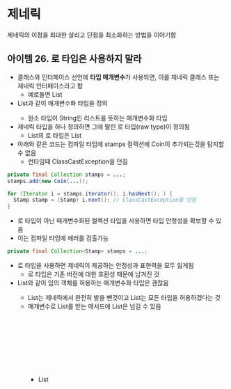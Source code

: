 # 제네릭

제네릭의 이점을 최대한 살리고 단점을 최소화하는 방법을 이야기함

## 아이템 26. 로 타입은 사용하지 말라

* 클래스와 인터페이스 선언에 **타입 매개변수**가 사용되면, 이를 제네릭 클래스 또는 제네릭 인터페이스라고 함
  * 예로들면 List<E>
* List<String>과 같이 매개변수화 타입을 정의
  * 원소 타입이 String인 리스트를 뜻하는 매개변수화 타입
* 제네릭 타입을 하나 정의하면 그에 딸린 로 타입(raw type)이 정의됨
  * List<E>의 로 타입은 List
* 아래와 같은 코드는 컴파일 타입에 stamps 컬렉션에 Coin이 추가되는것을 탐지할 수 없음
  * 런타임때 ClassCastException을 던짐

```java
private final Collection stamps = ...;
stamps.add(new Coin(...));

for (Iterator i = stamps.iterator(); i.hasNext(); ) {
  Stamp stamp = (Stamp) i.next(); // ClassCastException을 던짐
}
```

* 로 타입이 아닌 매개변수화된 컬렉션 타입을 사용하면 타입 안정성을 확보할 수 있음
* 이는 컴파일 타임에 에러를 검출가능

```java
private final Collection<Stamp> stamps = ...;
```

* 로 타입을 사용하면 제네릭이 제공하는 안정성과 표현력을 모두 잃게됨
  * 로 타입은 기존 버전에 대한 호환성 때문에 남겨진 것
* List<Object>와 같이 임의 객체를 허용하는 매개변수화 타입은 괜찮음
  * List는 제네릭에서 완전히 발을 뺀것이고 List<Object>는 모든 타입을 허용하겠다는 것
* 매개변수로 List를 받는 메서드에 List<String>은 넘길 수 있음
  * List<Object>를 받는 메서드에는 List<String>을 넘길 수 없음
  * 이는 제네릭의 하위타입 규칙 때문

```java
static int numElementsInCommon(Set s1, Set s2) {
  int result = 0;
  for (Object o1: s1)
    if (s2.contains(o1))
      result++;
  return result;
}
```

* 위 메서드는 동작은 하지만 로 타입을 사용해 안전하지 않음
* 아래 코드는 비한정적 와일드카드 타입을 사용, 타입에 안전하며 유연함

```java
static int numElementsInCommon(Set s1, Set s2)
```

* 로 타입을 사용하지 말라는 규칙에서 소소한 예외가 몇 가지 존재
  * class리터럴에는 로타입을 사용해야함
  * 런타임에는 제네릭 타입정보가 지워지므로 instanceOf 연산자는 비한정적 와일트카드 타입 이외의 매개변수화 타입에는 적용할 수 없음
    * 제네릭 타입에는 다음과 같이 instanceof를 사용

```java
if (o instanceof Set) {
  Set<?> s = (Set<?>)o;
}
```

## 아이템 27. 비검사 경고를 제거하라

* 제네릭 사용시 다양한 종류의 경고를 출력하는데 가능한 경고를 줄일 수 있도록 코드를 작성해야함
* 모든 경고를 제거하면 타입 안정성이 보장됨, 런타임에 ClassCastException이 발생할 일이 없어짐
* 경고를 제거할 수는 없지만 타입이 안전하다고 확신할 있으면 @SuppressWarnings("unchecked") 에너테이션을 추가
* 타입이 안전하다고 확신이 없는상태에서 @SuppressWarnings("unchecked")를 사용하는 것은 전혀 도움이 안 됨
* 이때 @SuppressWarnings("unchecked")는 가능한 좁은 범위에 지정해야 함
* @SuppressWarnings("unchecked") 사용시 경고를 무시한 이유를 주석으로 남겨야 함

## 아이템 28. 배열보다는 리스트를 사용하라

* 배열과 제네릭 타입은 다음과 같은 두 가지 차이점이 존재
  * 배열은 공변, 제네릭은 불공변
    * 이것은 배열은 상 하위 타입이 존재하지만 제네릭은 상위,하위 구분이 없음
  * 배열은 실체화됨
    * 배열은 런타임에서 자신의 타입을 인식하고 검사함
    * 제네릭은 런타임에서는 타입정보가 소거됨
* 이러한 차이로 배열과 제네릭은 잘 어우러지지 못함
* 제네릭 배열을 만들지 못하는 이유는 타입이 안전하지 않기 때문

## 아이템 29. 이왕이면 제네릭 타입으로 만들라

* 스택을 제네릭으로 구현

## 아이템 30. 이왕이면 제네릭 메서드로 만들라

```java
public static Set union(Set s1, Set s2) {
  Set result = new HashSet(s1);
  result.addAll(s2);
  return result;
}

public static <E> Set<E> union(Set<E> s1, Set<E> s2) {
  Set<E> result = new HashSet<>(s1);
  result.addAll(s2);
  return result;
}
```

## 아이템 31. 한정적 와일드카드를 사용해 API 유연성을 높이라

* 매개변수화 타입은 불공변
  * Type1, Type2가 존재할때 List<Type1>, List<Type2>는 상위타입도 하위타입도 아님
* 아이템29의 스택에 일련의 원소를 입력하는 pushAll를 정의해보자

```java
public void pushAll(Iterable<E> src) {
  for(E e: src) {
    push(e);
  }
}
```

* 이 매서드는 컴파일 되지만 완벽하지는 않음
  * 스택의 원소 타입과 일치하면 잘 동작함
  * 만약 Stack<Number>로 선언한후 pushAll(intVal)을 호출하면?
  * intVal은 Integer이므로 Number의 하위 타입으로서 논리적으로 잘 동작할것같음
  * 하지만 매개변수화 타입이 불공변이기 때문에 오류 발생
* 이런 상황에 대처할 수 있는 한정적 와일드카드 타입이라는 특별한 매개변수화 타입을 지원

```java
public void pushAll(Iterable<? extends E> src) {
  for (E e: src) {
    push(e);
  }
}
```

* E의 하위 타입의 Iterable (E자기 자신도 포함)
* 이번에는 모든 원소를 추출하는 popAll을 정의

```java
public void popAll(Collection<E> dst) {
  while(!isEmpty()) {
    dst.add(pop());
  }
}

Stack<Number> numberStack = new Stack<>();
Collection<Object> objects = ...;
numberStack.popAll(objects);
```

* Stack<Number>의 원소를 Object용 컬렉션으로 옮기려고하면 Collection<Number>의 하위타입이 아니라는 오류 발생
* E의 상위 타입 Collection를 명시해야함

```java
public void popAll(Collection<? super E> dst) {
  while(!isEmpty()) {
    dst.add(pop());
  }
}
```

* 유연성을 극대화 하려면 원소의 생산자나 소비자용 입력 매개변수에 와일드카드 타입 사용이 필요
* 그러나 입력 매개변수가 생산자와 소비자 역할을 동시에 한다면 와일드카드 타입을 써도 좋을게 없음
  * 타입을 확실히 지정해야할 상황에서는 와일드카드 타입을 사용해서는 안됨

## 아이템 32. 제네릭과 가변인수를 함께 쓸 때는 신중하라

* 가변인수 메서드(아이템53)와 제네릭은 자바5 때 함께 추가되어 서로 잘 어우러질것같지만 그렇지 않음
* 가변인수 메서드를 호출하면 가변인수를 위한 배열을 생성함
* 그런데 내부로 감춰야 했을 이 배열을 클라이언트에 노출하는 문제가 발생
* 그 결과 가변인수를 위한 매개변수에 제네릭이나 매개변수화 타입이 포함되면 알기 어려운 컴파일 경고가 발생
* 


```java
static void dangerous(List<String>... stringLists) {
  List<Integer> intList = List.of(42);
  Object[] objects = stringLists;
  objects[0] = intList; // 힙오염
  String s = stringLists[0].get(0); //ClassCastException을
}
```

* 위 메서드는 형변환을 시도하는 곳이 보이지 않는데 ClassCastException을 던짐
* 마지막 줄에 컴파일러가 생성한 보이지 않는 형변환이 숨겨져 있기 때문
* 이처럼 제네릭 varargs 배열 매개변수에 값을 저장하는 것은 안전하지 않음
* 

## 아이템 33. 타입 안전 이종 컨테이너를 고려하라

* 매개변수화 되는 대상은 (원소가 아닌) 컨테이너 자신 
* 따라서 하나의 컨테이너에서 매개변수화 할 수 있는 타입의 수가 제한됨
* 보다 유연한, 모든 컨테이너 요소에 대해 타입안전 보장하기 위한 방법으로 컨테이너 대신 키를 매개변수화 하는 방법이 존재
  * 컨테이너에 값을 넣거나 뺄 때 매개변수화한 키를 함께 제공함으로써 제네릭 타입 시스템이 키와 같음을 보장해줌
  * 이러한 설계 방식을 타입 안전 이종 컨테이너 패턴(type safe heterogeneous container pattern)이라 함

```java
public class Favorites {
  public <T> void putFavorite(Class<T> type, T instance);
  public <T> T getFavorite(Class<T> type);
}


public static void main(String[] args) {
  Favorites f = new Favorites();

  f.putFavorite(String.class, "Java");
  f.putFavorite(Integer.class, 0xcafebabe);
  f.putFavorite(Class.class, Favorites.class);

  String favoritesString = f.getFavorite(String.class);
  int favoriteInteger = f.getFavorite(Integer.class);
  Class<?> favoriteClass = f.getFavorite(Class.class);

  System.out.printf("%s %x %s%n", favoriteString, favoriteInteger, favoriteClass.getName());
}
```

## References

* [이펙티브 자바 3/e](http://www.kyobobook.co.kr/product/detailViewKor.laf?ejkGb=KOR&mallGb=KOR&barcode=9788966262281&orderClick=LEA&Kc=)